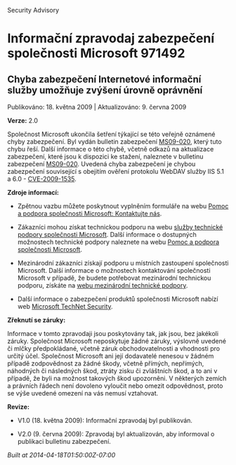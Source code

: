 ﻿---
Title: Informační zpravodaj zabezpečení společnosti Microsoft 971492

TOCTitle: 971492

ms:assetid: 971492

ms:mtpsurl: https://technet.microsoft.com/cs-CZ/library/971492(v=Security.10)

ms:contentKeyID: 61223596

---

Security Advisory

# Informační zpravodaj zabezpečení společnosti Microsoft 971492 #

## Chyba zabezpečení Internetové informační služby umožňuje zvýšení úrovně oprávnění ##

Publikováno: 18. května 2009 | Aktualizováno: 9. června 2009

**Verze:** 2.0

Společnost Microsoft ukončila šetření týkající se této veřejně oznámené chyby zabezpečení. Byl vydán bulletin zabezpečení [MS09-020](http://go.microsoft.com/fwlink/?linkid=150568), který tuto chybu řeší. Další informace o této chybě, včetně odkazů na aktualizace zabezpečení, které jsou k dispozici ke stažení, naleznete v bulletinu zabezpečení [MS09-020](http://go.microsoft.com/fwlink/?linkid=150568). Uvedená chyba zabezpečení je chybou zabezpečení související s obejitím ověření protokolu WebDAV služby IIS 5.1 a 6.0 - [CVE-2009-1535](http://www.cve.mitre.org/cgi-bin/cvename.cgi?name=cve-2009-1535).

**Zdroje informací:**

* Zpětnou vazbu můžete poskytnout vyplněním formuláře na webu [Pomoc a podpora společnosti Microsoft: Kontaktujte nás](https://support.microsoft.com/common/survey.aspx?scid=sw;en;1257&amp;amp;showpage=1&amp;amp;ws=technet&amp;amp;sd=tech).

* Zákazníci mohou získat technickou podporu na webu [služby technické podpory společnosti Microsoft](http://go.microsoft.com/fwlink/?linkid=21131). Další informace o dostupných možnostech technické podpory naleznete na webu [Pomoc a podpora společnosti Microsoft](http://support.microsoft.com/).

* Mezinárodní zákazníci získají podporu u místních zastoupení společnosti Microsoft. Další informace o možnostech kontaktování společnosti Microsoft v případě, že budete potřebovat mezinárodní technickou podporu, získáte na [webu mezinárodní technické podpory](http://go.microsoft.com/fwlink/?linkid=21155).

* Další informace o zabezpečení produktů společnosti Microsoft nabízí web [Microsoft TechNet Security](http://go.microsoft.com/fwlink/?linkid=21132).

**Zřeknutí se záruky:**

Informace v tomto zpravodaji jsou poskytovány tak, jak jsou, bez jakékoli záruky. Společnost Microsoft neposkytuje žádné záruky, výslovně uvedené či mlčky předpokládané, včetně záruk obchodovatelnosti a vhodnosti pro určitý účel. Společnost Microsoft ani její dodavatelé nenesou v žádném případě zodpovědnost za žádné škody, včetně přímých, nepřímých, náhodných či následných škod, ztráty zisku či zvláštních škod, a to ani v případě, že byli na možnost takových škod upozorněni. V některých zemích a právních řádech není dovoleno vyloučit nebo omezit odpovědnost, proto se výše uvedené omezení na vás nemusí vztahovat.

**Revize:**


* V1.0 (18. května 2009): Informační zpravodaj byl publikován.

* V2.0 (9. června 2009): Zpravodaj byl aktualizován, aby informoval o publikaci bulletinu zabezpečení.

*Built at 2014-04-18T01:50:00Z-07:00*


